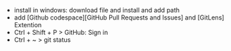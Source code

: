 - install in windows: download file and install and add path
- add [Github codespace][GitHub Pull Requests and Issues] and [GitLens] Extention
- Ctrl + Shift + P > GitHub: Sign in
- Ctrl + ~ > git status

